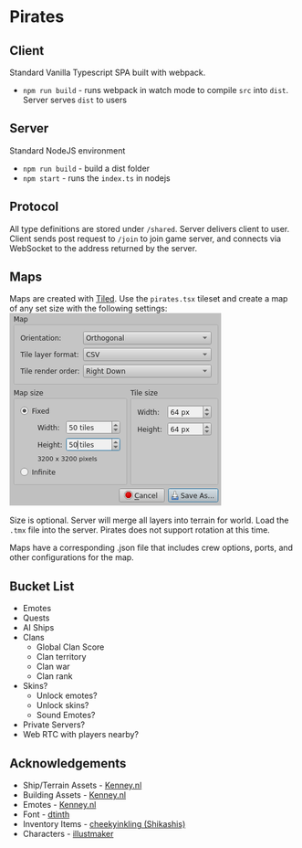 # Pirates

## Client

Standard Vanilla Typescript SPA built with webpack.

- `npm run build` - runs webpack in watch mode to compile `src` into `dist`. Server serves `dist` to users

## Server

Standard NodeJS environment

- `npm run build` - build a dist folder
- `npm start` - runs the `index.ts` in nodejs

## Protocol

All type definitions are stored under `/shared`. Server delivers client to user. Client sends post request to `/join` to join game server, and connects via WebSocket to the address returned by the server.

## Maps

Maps are created with [Tiled](https://thorbjorn.itch.io/tiled). Use the `pirates.tsx` tileset and create a map of any set size with the following settings:
![tiled_settings](maps/tiled_settings.png)

Size is optional. Server will merge all layers into terrain for world. Load the `.tmx` file into the server. Pirates does not support rotation at this time.

Maps have a corresponding .json file that includes crew options, ports, and other configurations for the map.

## Bucket List

- Emotes
- Quests
- AI Ships
- Clans
  - Global Clan Score
  - Clan territory
  - Clan war
  - Clan rank
- Skins?
  - Unlock emotes?
  - Unlock skins?
  - Sound Emotes?
- Private Servers?
- Web RTC with players nearby?

## Acknowledgements

- Ship/Terrain Assets - [Kenney.nl](https://kenney.nl/assets/pirate-pack)
- Building Assets - [Kenney.nl](https://kenney.nl/assets/medieval-rts)
- Emotes - [Kenney.nl](https://kenney.nl/assets/emotes-pack)
- Font - [dtinth](https://dtinth.github.io/comic-mono-font/)
- Inventory Items - [cheekyinkling (Shikashis)](https://cheekyinkling.itch.io/shikashis-fantasy-icons-pack)
- Characters - [illustmaker](https://illustmaker.abi-station.com/index_en.shtml)
